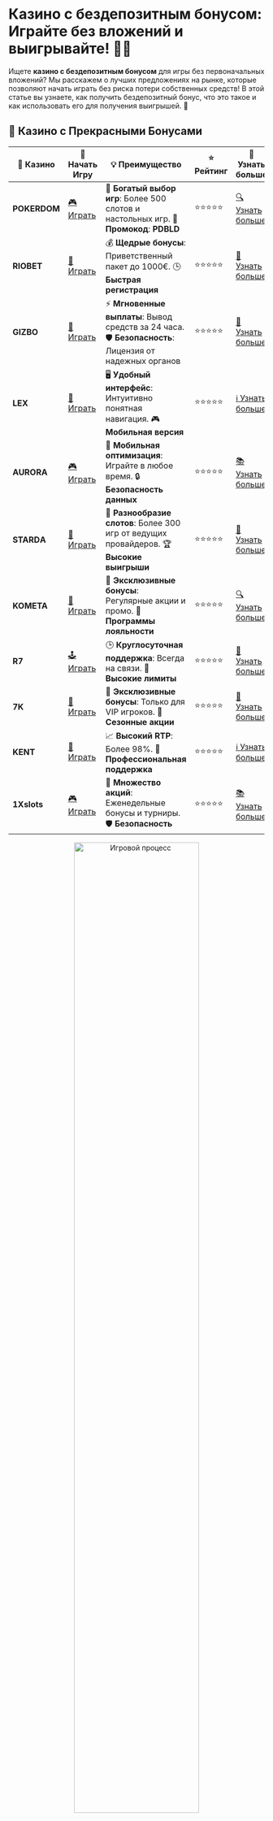 # Казино с бездепозитным бонусом: Играйте без вложений и выигрывайте! 🎰💸

Ищете **казино с бездепозитным бонусом** для игры без первоначальных вложений? Мы расскажем о лучших предложениях на рынке, которые позволяют начать играть без риска потери собственных средств! В этой статье вы узнаете, как получить бездепозитный бонус, что это такое и как использовать его для получения выигрышей. 🎉

## 🌟 Казино с Прекрасными Бонусами

| 🎲 **Казино** | 🔗 **Начать Игру** | 💡 **Преимущество** | ⭐ **Рейтинг** | 🔗 **Узнать больше** |
|--------------|---------------------|---------------------|----------------|----------------------|
| **POKERDOM**  | [🎮 Играть](https://brandplay.link/4k77v2yx) | 🎉 **Богатый выбор игр**: Более 500 слотов и настольных игр. 🎁 **Промокод**: **PDBLD** | ⭐⭐⭐⭐⭐ | [🔍 Узнать больше](https://brandplay.link/4k77v2yx) |
| **RIOBET**    | [🎰 Играть](https://brandplay.link/7xBLTPyj) | 💰 **Щедрые бонусы**: Приветственный пакет до 1000€. 🕒 **Быстрая регистрация** | ⭐⭐⭐⭐⭐ | [📖 Узнать больше](https://brandplay.link/7xBLTPyj) |
| **GIZBO**     | [🎲 Играть](https://brandplay.link/bprXw4YV) | ⚡ **Мгновенные выплаты**: Вывод средств за 24 часа. 🛡️ **Безопасность**: Лицензия от надежных органов | ⭐⭐⭐⭐⭐ | [📝 Узнать больше](https://brandplay.link/bprXw4YV) |
| **LEX**       | [🤑 Играть](https://brandplay.link/zW4hdDFV) | 🖥️ **Удобный интерфейс**: Интуитивно понятная навигация. 🎮 **Мобильная версия** | ⭐⭐⭐⭐⭐ | [ℹ️ Узнать больше](https://brandplay.link/zW4hdDFV) |
| **AURORA**    | [🎮 Играть](https://10trafic-stat2.com/click/668546556bcc6313411604bd/6766/13032/subaccount) | 📱 **Мобильная оптимизация**: Играйте в любое время. 🔒 **Безопасность данных** | ⭐⭐⭐⭐⭐ | [📚 Узнать больше](https://10trafic-stat2.com/click/668546556bcc6313411604bd/6766/13032/subaccount) |
| **STARDА**    | [🎯 Играть](https://brandplay.link/fB7xwRFL) | 🎰 **Разнообразие слотов**: Более 300 игр от ведущих провайдеров. 🏆 **Высокие выигрыши** | ⭐⭐⭐⭐⭐ | [🔎 Узнать больше](https://brandplay.link/fB7xwRFL) |
| **KOMETA**    | [🎰 Играть](https://brandplay.link/8ZymQJV8) | 🎁 **Эксклюзивные бонусы**: Регулярные акции и промо. 🔄 **Программы лояльности** | ⭐⭐⭐⭐⭐ | [🔍 Узнать больше](https://brandplay.link/8ZymQJV8) |
| **R7**        | [🕹️ Играть](https://brandplay.link/bMd3Yjsw) | 🕒 **Круглосуточная поддержка**: Всегда на связи. 💸 **Высокие лимиты** | ⭐⭐⭐⭐⭐ | [📖 Узнать больше](https://brandplay.link/bMd3Yjsw) |
| **7K**        | [🎲 Играть](https://brandplay.link/BvQyFShp) | 🌟 **Эксклюзивные бонусы**: Только для VIP игроков. 🎉 **Сезонные акции** | ⭐⭐⭐⭐⭐ | [📝 Узнать больше](https://brandplay.link/BvQyFShp) |
| **KENT**      | [🤑 Играть](https://brandplay.link/Fv2WP3js) | 📈 **Высокий RTP**: Более 98%. 💼 **Профессиональная поддержка** | ⭐⭐⭐⭐⭐ | [ℹ️ Узнать больше](https://brandplay.link/Fv2WP3js) |
| **1Xslots**   | [🎮 Играть](https://brandplay.link/hSB1khtr) | 🎉 **Множество акций**: Еженедельные бонусы и турниры. 🛡️ **Безопасность** | ⭐⭐⭐⭐⭐ | [📚 Узнать больше](https://brandplay.link/hSB1khtr) |

<div align="center"> <img src="https://i.pinimg.com/originals/1d/b3/25/1db325483acbe642c6d4e6fdd73a4988.gif" alt="Игровой процесс" width="70%"> </div>
---

## 🚀 Быстрые Выигрыши и Поддержка

| 🎲 **Казино** | 🔗 **Начать Игру** | 💡 **Преимущество** | ⭐ **Рейтинг** | 🔗 **Узнать больше** |
|--------------|---------------------|---------------------|----------------|----------------------|
| **GAMA**      | [🎯 Играть](https://brandplay.link/j6NMKsDz) | 🔍 **Интуитивный интерфейс**: Легкость использования. 🏅 **Престижные турниры** | ⭐⭐⭐⭐☆ | [🔎 Узнать больше](https://brandplay.link/j6NMKsDz) |
| **ONION**     | [🎰 Играть](https://brandplay.link/zBGRVpQ9) | 🤑 **Низкие ставки**: Идеально для начинающих. 🔄 **Быстрые выводы** | ⭐⭐⭐⭐☆ | [🔍 Узнать больше](https://brandplay.link/zBGRVpQ9) |
| **ЧЕМПИОН**   | [🕹️ Играть](https://temon-gter.cfd/go/lRq?p80412p304504pcc44t17455) | 🏅 **Лояльная программа**: Награды за активность. 🎁 **Ежемесячные бонусы** | ⭐⭐⭐⭐☆ | [📖 Узнать больше](https://temon-gter.cfd/go/lRq?p80412p304504pcc44t17455) |
| **VAVADA**    | [🎲 Играть](https://vavadapartner.pro/?promo=ea5c9275-6854-4505-94fc-95ab18221945-linkb2) | 🚀 **Быстрая регистрация**: Начните играть мгновенно. 🔐 **Безопасные транзакции** | ⭐⭐⭐⭐☆ | [📝 Узнать больше](https://vavadapartner.pro/?promo=ea5c9275-6854-4505-94fc-95ab18221945-linkb2) |
| **FRIENDS**   | [🤑 Играть](https://gofriends.mba/linkb2) | 🤝 **Социальные игры**: Играйте с друзьями. 🌐 **Мультиплатформенность** | ⭐⭐⭐⭐☆ | [ℹ️ Узнать больше](https://gofriends.mba/linkb2) |
| **1WIN**      | [🎮 Играть](https://brandplay.link/smXVpBbG) | 🏆 **Спортивные ставки**: Широкий выбор видов спорта. 💵 **Высокие коэффициенты** | ⭐⭐⭐⭐☆ | [📚 Узнать больше](https://brandplay.link/smXVpBbG) |
| **DRIP**      | [🎯 Играть](https://drp-ircp01.com/c07e6a3db) | 🌐 **Инновационные игры**: Новейшие игровые технологии. 🛡️ **Высокая безопасность** | ⭐⭐⭐⭐☆ | [🔎 Узнать больше](https://drp-ircp01.com/c07e6a3db) |
| **JOYCASINO** | [🎰 Играть](https://rpc30.call2me.pro/?/ru/registration?apkpop=0&partner=p24970p3291217pc98f) | 🎁 **Приятные бонусы**: Ежедневные акции и подарки. 🕹️ **Разнообразие игр** | ⭐⭐⭐⭐☆ | [🔍 Узнать больше](https://rpc30.call2me.pro/?/ru/registration?apkpop=0&partner=p24970p3291217pc98f) |
| **PLAYFORTUNA** | [🎮 Играть](https://fortunapromo.net/alt/playfortuna/registration?0dc4a9362a71feb7e3f165fb8e766f70) | 🎉 **Регулярные акции**: Бонусы, фриспины и многое другое. 🏅 **Турниры** | ⭐⭐⭐⭐☆ | [📚 Узнать больше](https://fortunapromo.net/alt/playfortuna/registration?0dc4a9362a71feb7e3f165fb8e766f70) |
| **SYKAA**     | [🤑 Играть](https://s-two-way.com/?source=linkb2&pid=30697) | 💸 **Доступные ставки**: Идеально для новичков. 🎁 **Щедрые бонусы** | ⭐⭐⭐⭐☆ | [🔍 Узнать больше](https://s-two-way.com/?source=linkb2&pid=30697) |

<div align="center"> <img src="https://i.pinimg.com/originals/1d/b3/25/1db325483acbe642c6d4e6fdd73a4988.gif" alt="Игровой процесс" width="70%"> </div>

![Казино с бездепозитным бонусом](https://i.pinimg.com/originals/a9/29/6e/a9296ea1cf6a7c20a985e593451f0323.png)

## Что такое бездепозитный бонус? 💡

**Бездепозитный бонус** — это особое предложение от казино, которое позволяет игрокам начать игру без необходимости вносить депозит. Это значит, что вы можете получить бонусные средства или фриспины, не рискуя собственными деньгами. Такой бонус часто используется для привлечения новых пользователей, которые хотят попробовать игры в казино, не вкладывая деньги.

### Типы бездепозитных бонусов 🎁

1. **Бонусы в виде бесплатных средств** 💰  
   Казино могут предоставить игрокам определенную сумму денег для игры. Например, вы можете получить 100 рублей или 10 долларов, которые можно использовать для ставок на разных играх.

2. **Фриспины** 🎰  
   Некоторые казино предлагают фриспины — бесплатные вращения в слотах. Эти фриспины можно использовать для игры в определенные игровые автоматы, и все выигранные средства будут вашими!

3. **Бонусы за регистрацию** 📝  
   Это популярный вид бездепозитного бонуса, который выдается после создания аккаунта в казино. Он позволяет новым игрокам начать играть без первого депозита.

## Почему стоит играть в казино с бездепозитным бонусом? 🎮

### 1. **Возможность играть без риска** 🚫💸  
   Одним из главных преимуществ бездепозитных бонусов является то, что вы можете играть без риска потери собственных средств. Это отличная возможность для новичков ознакомиться с казино и его играми.

### 2. **Реальные шансы на выигрыши** 🏆  
   Несмотря на то, что вы не вложили свои деньги, с помощью бездепозитного бонуса у вас все равно есть шанс выиграть реальные деньги! Важно только правильно использовать бонусы и следовать условиям казино.

### 3. **Идеально для новичков** 🎓  
   Если вы никогда не играли в онлайн-казино, бездепозитные бонусы — это отличный способ начать. Это позволяет вам познакомиться с казино, попробовать различные игры и даже попробовать свою удачу на реальные выигрыши.

## Как получить бездепозитный бонус? 🎯

Чтобы получить **бездепозитный бонус**, выполните несколько простых шагов:

1. **Выберите казино с бездепозитным бонусом** 🏢  
   Многие онлайн-казино предлагают такие бонусы, например, **Pokerdom**, **Riobet**, **7K** и **Kometa**. Откройте их сайты и ознакомьтесь с текущими предложениями.

2. **Зарегистрируйтесь в казино** 📝  
   Для получения бонуса вам нужно будет создать учетную запись. Введите необходимые данные, подтвердите регистрацию и получите доступ к бонусу.

3. **Активируйте бонус** 🎁  
   В некоторых казино вам нужно будет ввести промокод или подтвердить получение бонуса на специальной странице. После этого бонусные средства или фриспины будут зачислены на ваш счет.

4. **Используйте бонус для игры** 🎮  
   Когда бонус зачислен на ваш счет, начинайте играть в слоты, настольные игры или другие азартные игры, доступные в казино.

## Где найти казино с бездепозитным бонусом? 🔍

В поисках казино с бездепозитным бонусом стоит обратить внимание на несколько проверенных платформ. Вот некоторые из них:

- **Pokerdom**: Великолепное казино, предлагающее разнообразные бездепозитные бонусы для новых игроков.
- **Riobet**: Платформа, где часто проводятся акции с бездепозитными бонусами, идеальными для новичков.
- **7K Casino**: Платформа с частыми предложениями бонусов без депозита и множеством увлекательных игр.
- **Kometa**: Еще одно казино с заманчивыми бонусами без депозита и отличным выбором слотов.

## Советы по использованию бездепозитных бонусов 💡

1. **Читайте условия бонуса** 📑  
   Важно внимательно изучить правила получения и использования бонуса. У каждого казино есть свои требования, например, по отыгрышу бонуса или ограничению на игры.

2. **Не забывайте про максимальные выигрыши** 💸  
   Некоторые бездепозитные бонусы могут ограничивать максимальную сумму выигрыша. Убедитесь, что вы понимаете эти ограничения, прежде чем использовать бонус.

3. **Пробуйте разные казино** 🔄  
   Чтобы максимизировать свои шансы на успех, не ограничивайтесь одним казино. Регистрируйтесь в нескольких казино, чтобы иметь больше возможностей для игры.

## Заключение

**Казино с бездепозитным бонусом** — это отличная возможность для начинающих игроков. Вы можете без риска попробовать различные игры, познакомиться с платформой и, возможно, даже выиграть деньги. 🎉

Начните играть с бездепозитными бонусами в проверенных казино, таких как **Pokerdom**, **Riobet** или **Kometa**, и испытайте удачу без вложений! Удачи и больших выигрышей! 🍀💰
